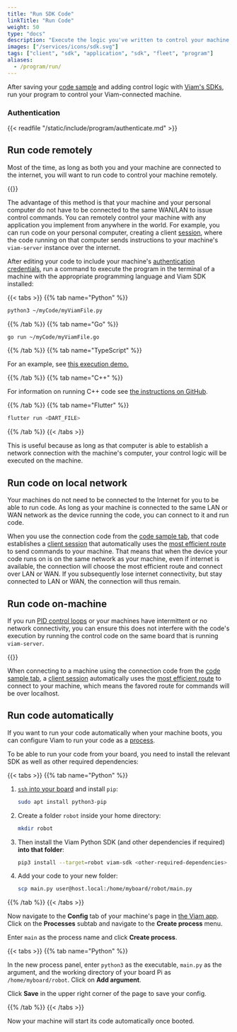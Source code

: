 ```yaml
---
title: "Run SDK Code"
linkTitle: "Run Code"
weight: 50
type: "docs"
description: "Execute the logic you've written to control your machine or fleet."
images: ["/services/icons/sdk.svg"]
tags: ["client", "sdk", "application", "sdk", "fleet", "program"]
aliases:
  - /program/run/
---
```


After saving your [code sample](/build/program/#hello-world-the-connect-tab) and adding control logic with [Viam's SDKs](/build/program/apis/), run your program to control your Viam-connected machine.

### Authentication

{{< readfile "/static/include/program/authenticate.md" >}}

## Run code remotely

Most of the time, as long as both you and your machine are connected to the internet, you will want to run code to control your machine remotely.

{{<imgproc src="/build/program/remotely.png" resize="800x" declaredimensions=true alt="A client connecting remotely to a machine">}}

The advantage of this method is that your machine and your personal computer do not have to be connected to the same WAN/LAN to issue control commands.
You can remotely control your machine with any application you implement from anywhere in the world.
For example, you can run code on your personal computer, creating a client [session](/build/program/apis/sessions/), where the code running on that computer sends instructions to your machine's `viam-server` instance over the internet.

After editing your code to include your machine's [authentication credentials](#authentication), run a command to execute the program in the terminal of a machine with the appropriate programming language and Viam SDK installed:

{{< tabs >}}
{{% tab name="Python" %}}

```sh {class="command-line" data-prompt="$"}
python3 ~/myCode/myViamFile.py
```

{{% /tab %}}
{{% tab name="Go" %}}

```sh {class="command-line" data-prompt="$"}
go run ~/myCode/myViamFile.go
```

{{% /tab %}}
{{% tab name="TypeScript" %}}

For an example, see [this execution demo.](https://github.com/viamrobotics/viam-typescript-sdk/tree/main/examples/vanilla)

{{% /tab %}}
{{% tab name="C++" %}}

For information on running C++ code see [the instructions on GitHub](https://github.com/viamrobotics/viam-cpp-sdk/blob/main/BUILDING.md).

{{% /tab %}}
{{% tab name="Flutter" %}}

```sh {class="command-line" data-prompt="$"}
flutter run <DART_FILE>
```

{{% /tab %}}
{{< /tabs >}}

This is useful because as long as that computer is able to establish a network connection with the machine's computer, your control logic will be executed on the machine.

## Run code on local network

Your machines do not need to be connected to the Internet for you to be able to run code.
As long as your machine is connected to the same LAN or WAN network as the device running the code, you can connect to it and run code.

When you use the connection code from the [code sample tab](/build/program/#hello-world-the-connect-tab), that code establishes a [client session](/build/program/apis/sessions/) that automatically uses the [most efficient route](/build/program/connectivity/) to send commands to your machine.
That means that when the device your code runs on is on the same network as your machine, even if internet is available, the connection will choose the most efficient route and connect over LAN or WAN.
If you subsequently lose internet connectivity, but stay connected to LAN or WAN, the connection will thus remain.

## Run code on-machine

If you run [PID control loops](https://en.wikipedia.org/wiki/PID_controller) or your machines have intermittent or no network connectivity, you can ensure this does not interfere with the code's execution by running the control code on the same board that is running `viam-server`.

{{<imgproc src="/build/program/on-robot.png" resize="800x" declaredimensions=true alt="A client running on a machine">}}

When connecting to a machine using the connection code from the [code sample tab](/build/program/#hello-world-the-connect-tab), a [client session](/build/program/apis/sessions/) automatically uses the [most efficient route](/build/program/connectivity/) to connect to your machine, which means the favored route for commands will be over localhost.

## Run code automatically

If you want to run your code automatically when your machine boots, you can configure Viam to run your code as a [process](/build/configure/#processes).

To be able to run your code from your board, you need to install the relevant SDK as well as other required dependencies:

{{< tabs >}}
{{% tab name="Python" %}}

1. [`ssh` into your board](/get-started/installation/prepare/rpi-setup/#connect-with-ssh) and install `pip`:

   ```sh {class="command-line" data-prompt="$"}
   sudo apt install python3-pip
   ```

2. Create a folder `robot` inside your home directory:

   ```sh {class="command-line" data-prompt="$"}
   mkdir robot
   ```

3. Then install the Viam Python SDK (and other dependencies if required) **into that folder**:

   ```sh {class="command-line" data-prompt="$"}
   pip3 install --target=robot viam-sdk <other-required-dependencies>
   ```

4. Add your code to your new folder:

   ```sh {class="command-line" data-prompt="$"}
   scp main.py user@host.local:/home/myboard/robot/main.py
   ```

{{% /tab %}}
{{< /tabs >}}

Now navigate to the **Config** tab of your machine's page in [the Viam app](https://app.viam.com).
Click on the **Processes** subtab and navigate to the **Create process** menu.

Enter `main` as the process name and click **Create process**.

{{< tabs >}}
{{% tab name="Python" %}}

In the new process panel, enter `python3` as the executable, `main.py` as the argument, and the working directory of your board Pi as `/home/myboard/robot`.
Click on **Add argument**.

Click **Save** in the upper right corner of the page to save your config.

{{% /tab %}}
{{< /tabs >}}

Now your machine will start its code automatically once booted.
